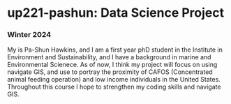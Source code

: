 # up221-pashun: Data Science Project
### Winter 2024 
My is Pa-Shun Hawkins, and I am a first year phD student in the Institute in Environment and Sustainability, and I have a background in marine and Environmental Scienece. 
As of now, I think my project will focus on using navigate GIS, and use to portray the proximity of CAFOS (Concentrated animal feeding operation) and low income individuals in the United States. Throughout this course I hope to strengthen my coding skills and navigate GIS. 
